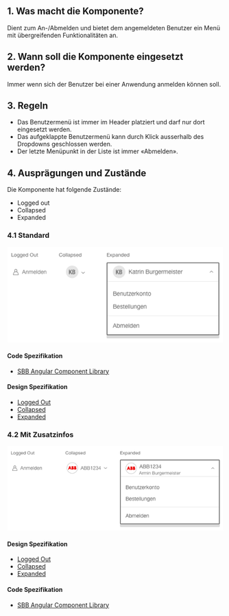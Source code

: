 ## 1. Was macht die Komponente?
Dient zum An-/Abmelden und bietet dem angemeldeten Benutzer ein Menü mit übergreifenden Funktionalitäten an.

## 2. Wann soll die Komponente eingesetzt werden? 
Immer wenn sich der Benutzer bei einer Anwendung anmelden können soll.

## 3. Regeln
* Das Benutzermenü ist immer im Header platziert und darf nur dort eingesetzt werden.
* Das aufgeklappte Benutzermenü kann durch Klick ausserhalb des Dropdowns geschlossen werden.
* Der letzte Menüpunkt in der Liste ist immer «Abmelden».

## 4. Ausprägungen und Zustände 
Die Komponente hat folgende Zustände:
* Logged out
* Collapsed
* Expanded

### 4.1 Standard
![Darstellung der Komponente Benutzermenü in der Ausprägung Standard](https://raw.githubusercontent.com/sbb-design-systems/design-system-website-documentation/master/documentation/components/usermenu/images/usermenu_default.png 'class: image')

#### Code Spezifikation
* [SBB Angular Component Library](https://angular.app.sbb.ch/angular/components/usermenu?variant=standard)

#### Design Spezifikation
* [Logged Out](https://www.sketch.com/s/80f12b3b-58e5-4b4c-98cd-c553bae18db0/a/QJ1gZ8#Inspector)
* [Collapsed](https://www.sketch.com/s/80f12b3b-58e5-4b4c-98cd-c553bae18db0/a/xDQ81A#Inspector)
* [Expanded](https://www.sketch.com/s/80f12b3b-58e5-4b4c-98cd-c553bae18db0/a/EwG12Y#Inspector)

### 4.2 Mit Zusatzinfos
![Darstellung der Komponente Benutzermenü mit zusätzlichem Text](https://raw.githubusercontent.com/sbb-design-systems/design-system-website-documentation/master/documentation/components/usermenu/images/usermenu_addinfo.png 'class: image')

#### Design Spezifikation
* [Logged Out](https://www.sketch.com/s/80f12b3b-58e5-4b4c-98cd-c553bae18db0/a/j9rRv0#Inspector)
* [Collapsed](https://www.sketch.com/s/80f12b3b-58e5-4b4c-98cd-c553bae18db0/a/dKjaYZ#Inspector)
* [Expanded](https://www.sketch.com/s/80f12b3b-58e5-4b4c-98cd-c553bae18db0/a/zAKMVW#Inspector)

#### Code Spezifikation
* [SBB Angular Component Library](https://angular.app.sbb.ch/angular/components/usermenu?variant=standard)